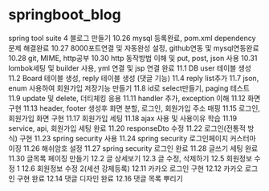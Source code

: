 # springboot_blog
spring tool suite 4
블로그 만들기
10.26 mysql 등록완료, pom.xml dependency 문제 해결완료
10.27 8000포트연결 및 자동완성 설정, github연동 및 mysql연동완료
10.28 git, MIME, http공부
10.30 http 동작방법 이해 및 put, post, json 사용
10.31 lombok세팅 및 builder 사용, yml 연결 및 jsp 연결 완료
11.1 DB user 테이블 생성
11.2 Board 테이블 생성, reply 테이블 생성 (댓글 기능)
11.4 reply list추가
11.7 json, enum 사용하여 회원가입 저장기능 만들기
11.8 id로 select만들기, paging 테스트
11.9 update 및 delete, 더티체킹 응용 
11.11 handler 추가, exception 이해
11.12 화면 구현
11.13 header, footer 생성후 화면 분할, 로그인, 회원가입 주소 매핑
11.15 로그인, 회원가입 화면 구현
11.17 회원가입 세팅
11.18 ajax 사용 및 사용이유 학습
11.19 service, api, 회원가입 세팅 완료
11.20 responseDto 수정
11.22 로그인(전통적 방식) 구현
11.23 spring security 사용
11.24 spring security 로그인페이지 커스터마이징
11.26 해쉬암호 설정
11.27 spring security 로그인 완료
11.28 글쓰기 세팅 완료
11.30 글목록 페이징 만들기
12.2 글 상세보기
12.3 글 수정, 삭제하기
12.5 회원정보 수정 1 
12.6 회원정보 수정 2(세션 강제등록)
12.11 카카오 로그인 구현
12.12 카카오 로그인 구현 완료
12.14 댓글 디자인 완료
12.16 댓글 목록 뿌리기
